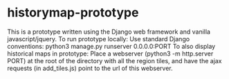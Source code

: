 # historymap-prototype
This is a prototype written using the Django web framework and vanilla javascript/jquery. 
To run prototype locally: Use standard Django conventions:
        python3 manage.py runserver 0.0.0.0:PORT
To also display historical maps in prototype: 
        Place a webserver (python3 -m http.server PORT) at the root of the directory with all the region tiles, and have the ajax requests (in add_tiles.js) point to the url of this webserver. 
        

